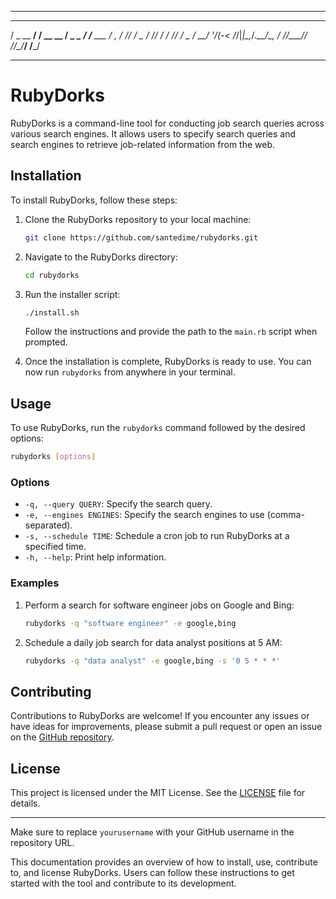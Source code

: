 


---
   ___       __          ___           __      
  / _ \__ __/ /  __ __  / _ \___  ____/ /__ ___
 / , _/ // / _ \/ // / / // / _ \/ __/  '_/(_-<
/_/|_|\_,_/_.__/\_, / /____/\___/_/ /_/\_\/___/
               /___/                           

---

# RubyDorks

RubyDorks is a command-line tool for conducting job search queries across various search engines. It allows users to specify search queries and search engines to retrieve job-related information from the web.

## Installation

To install RubyDorks, follow these steps:

1. Clone the RubyDorks repository to your local machine:

    ```bash
    git clone https://github.com/santedime/rubydorks.git
    ```

2. Navigate to the RubyDorks directory:

    ```bash
    cd rubydorks
    ```

3. Run the installer script:

    ```bash
    ./install.sh
    ```

    Follow the instructions and provide the path to the `main.rb` script when prompted.

4. Once the installation is complete, RubyDorks is ready to use. You can now run `rubydorks` from anywhere in your terminal.

## Usage

To use RubyDorks, run the `rubydorks` command followed by the desired options:

```bash
rubydorks [options]
```

### Options

- `-q, --query QUERY`: Specify the search query.
- `-e, --engines ENGINES`: Specify the search engines to use (comma-separated).
- `-s, --schedule TIME`: Schedule a cron job to run RubyDorks at a specified time.
- `-h, --help`: Print help information.

### Examples

1. Perform a search for software engineer jobs on Google and Bing:

    ```bash
    rubydorks -q "software engineer" -e google,bing
    ```

2. Schedule a daily job search for data analyst positions at 5 AM:

    ```bash
    rubydorks -q "data analyst" -e google,bing -s '0 5 * * *'
    ```

## Contributing

Contributions to RubyDorks are welcome! If you encounter any issues or have ideas for improvements, please submit a pull request or open an issue on the [GitHub repository](https://github.com/yourusername/rubydorks).

## License

This project is licensed under the MIT License. See the [LICENSE](LICENSE) file for details.

---

Make sure to replace `yourusername` with your GitHub username in the repository URL.

This documentation provides an overview of how to install, use, contribute to, and license RubyDorks. Users can follow these instructions to get started with the tool and contribute to its development.
